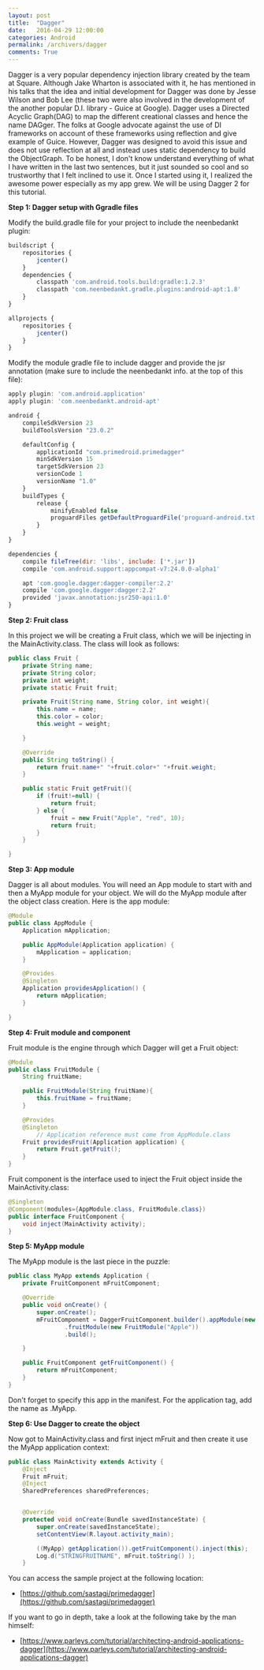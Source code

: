 ```yaml
---
layout: post
title:  "Dagger"
date:   2016-04-29 12:00:00
categories: Android
permalink: /archivers/dagger
comments: True
---
```


Dagger is a very popular dependency injection library created by the team at Square. Although Jake Wharton is associated with it, he has mentioned in his talks that the idea and initial development for Dagger was done by Jesse Wilson and Bob Lee (these two were also
involved in the development of the another popular D.I.  library - Guice at Google). Dagger uses a Directed Acyclic Graph(DAG) to map the different creational classes and hence the name DAGger. The folks at Google advocate against the use of DI frameworks on account of
these frameworks using reflection and give example of Guice. However, Dagger was designed to avoid this issue and does not use reflection at all and instead uses static dependency to build the ObjectGraph. To be honest, I don't know understand everything of what I have 
written in the last two sentences, but it just sounded so cool and so trustworthy that I felt inclined to use it. Once I started using it, I realized the awesome power especially as my app grew. We will be using Dagger 2 for this tutorial.

**Step 1: Dagger setup with Ggradle files**

Modify the build.gradle file for your project to include the neenbedankt plugin:

```javascript
buildscript {
    repositories {
        jcenter()
    }
    dependencies {
        classpath 'com.android.tools.build:gradle:1.2.3'
        classpath 'com.neenbedankt.gradle.plugins:android-apt:1.8'
    }
}

allprojects {
    repositories {
        jcenter()
    }
}
```
Modify the module gradle file to include dagger and provide the jsr annotation (make sure to include the neenbedankt info. at the top of this file):

```javascript
apply plugin: 'com.android.application'
apply plugin: 'com.neenbedankt.android-apt'

android {
    compileSdkVersion 23
    buildToolsVersion "23.0.2"

    defaultConfig {
        applicationId "com.primedroid.primedagger"
        minSdkVersion 15
        targetSdkVersion 23
        versionCode 1
        versionName "1.0"
    }
    buildTypes {
        release {
            minifyEnabled false
            proguardFiles getDefaultProguardFile('proguard-android.txt'), 'proguard-rules.pro'
        }
    }
}

dependencies {
    compile fileTree(dir: 'libs', include: ['*.jar'])
    compile 'com.android.support:appcompat-v7:24.0.0-alpha1'

    apt 'com.google.dagger:dagger-compiler:2.2'
    compile 'com.google.dagger:dagger:2.2'
    provided 'javax.annotation:jsr250-api:1.0'
}
```

**Step 2: Fruit class**

In this project we will be creating a Fruit class, which we will be injecting in the MainActivity.class. The class will look as follows:

```java
public class Fruit {
    private String name;
    private String color;
    private int weight;
    private static Fruit fruit;

    private Fruit(String name, String color, int weight){
        this.name = name;
        this.color = color;
        this.weight = weight;

    }

    @Override
    public String toString() {
        return fruit.name+" "+fruit.color+" "+fruit.weight;
    }

    public static Fruit getFruit(){
        if (fruit!=null) {
            return fruit;
        } else {
            fruit = new Fruit("Apple", "red", 10);
            return fruit;
        }
    }

}
```

**Step 3: App module**

Dagger is all about modules. You will need an App module to start with and then a MyApp module for your object. We will do the MyApp module after the object class creation. Here is the app module:

```java
@Module
public class AppModule {
    Application mApplication;

    public AppModule(Application application) {
        mApplication = application;
    }

    @Provides
    @Singleton
    Application providesApplication() {
        return mApplication;
    }

}
```

**Step 4: Fruit module and component**

Fruit module is the engine through which Dagger will get a Fruit object:

```java
@Module
public class FruitModule {
    String fruitName;

    public FruitModule(String fruitName){
        this.fruitName = fruitName;
    }

    @Provides
    @Singleton
        // Application reference must come from AppModule.class
    Fruit providesFruit(Application application) {
        return Fruit.getFruit();
    }
}
```

Fruit component is the interface used to inject the Fruit object inside the MainActivity.class:

```java
@Singleton
@Component(modules={AppModule.class, FruitModule.class})
public interface FruitComponent {
    void inject(MainActivity activity);
}
```

**Step 5: MyApp module**

The MyApp module is the last piece in the puzzle:

```java
public class MyApp extends Application {
    private FruitComponent mFruitComponent;

    @Override
    public void onCreate() {
        super.onCreate();
        mFruitComponent = DaggerFruitComponent.builder().appModule(new AppModule(this))
                .fruitModule(new FruitModule("Apple"))
                .build();

    }

    public FruitComponent getFruitComponent() {
        return mFruitComponent;
    }
}
```

Don't forget to specify this app in the manifest. For the application tag, add the name as .MyApp.

**Step 6: Use Dagger to create the object**

Now got to MainActivity.class and first inject mFruit and then create it use the MyApp application context:

```java
public class MainActivity extends Activity {
    @Inject
    Fruit mFruit;
    @Inject
    SharedPreferences sharedPreferences;


    @Override
    protected void onCreate(Bundle savedInstanceState) {
        super.onCreate(savedInstanceState);
        setContentView(R.layout.activity_main);

        ((MyApp) getApplication()).getFruitComponent().inject(this);
        Log.d("STRINGFRUITNAME", mFruit.toString() );
    }
```

You can access the sample project at the following location:

* [https://github.com/sastagi/primedagger](https://github.com/sastagi/primedagger)

If you want to go in depth, take a look at the following take by the man himself:

* [https://www.parleys.com/tutorial/architecting-android-applications-dagger](https://www.parleys.com/tutorial/architecting-android-applications-dagger)


